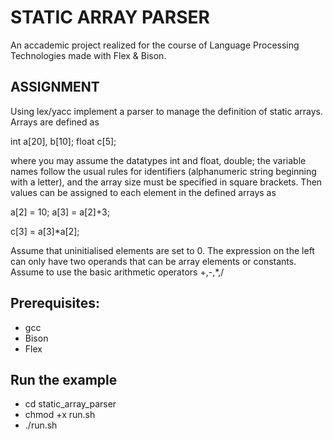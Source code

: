 # STATIC ARRAY PARSER
An accademic project realized for the course of Language Processing Technologies made with Flex &amp; Bison.

## ASSIGNMENT
Using lex/yacc implement a parser to manage the definition of static arrays.
Arrays are defined as

int a[20], b[10];
float c[5];

where you may assume the datatypes int and float, double; the variable names
follow the usual rules for identifiers (alphanumeric string beginning with
a letter), and the array size must be specified in square brackets.
Then values can be assigned to each element in the defined arrays as

a[2] = 10;
a[3] = a[2]+3;

c[3] = a[3]*a[2];

Assume that uninitialised elements are set to 0. The expression on the left
can only have two operands that can be array elements or constants. Assume
to use the basic arithmetic operators +,-,*,/

## Prerequisites:
  - gcc
  - Bison
  - Flex

## **Run the example**
  - cd static_array_parser
  - chmod +x run.sh
  - ./run.sh
